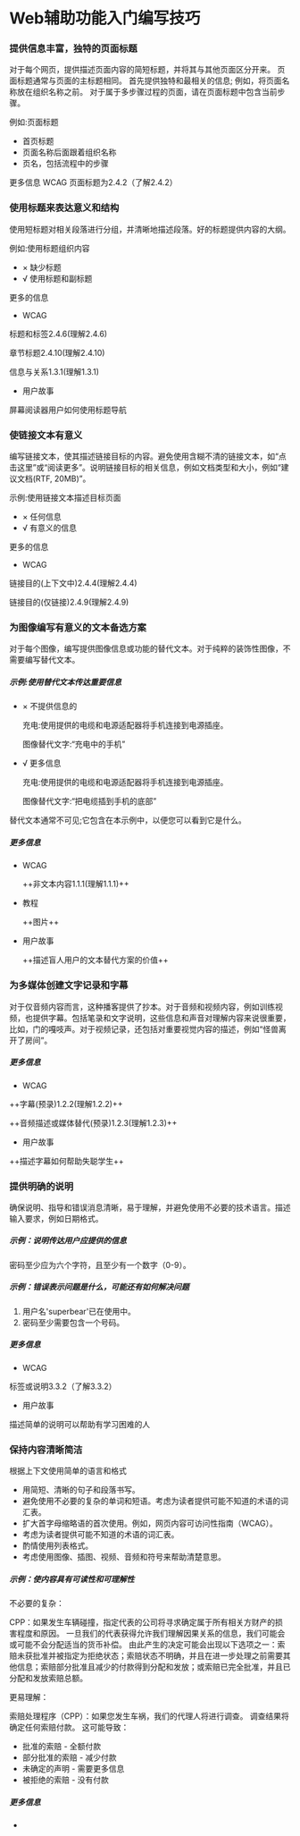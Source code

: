# Web辅助功能入门编写技巧

###  提供信息丰富，独特的页面标题
对于每个网页，提供描述页面内容的简短标题，并将其与其他页面区分开来。 页面标题通常与页面的主标题相同。 首先提供独特和最相关的信息; 例如，将页面名称放在组织名称之前。 对于属于多步骤过程的页面，请在页面标题中包含当前步骤。

例如:页面标题

* 首页标题
* 页面名称后面跟着组织名称
* 页名，包括流程中的步骤

更多信息 WCAG 页面标题为2.4.2（了解2.4.2）

### 使用标题来表达意义和结构
使用短标题对相关段落进行分组，并清晰地描述段落。好的标题提供内容的大纲。

例如:使用标题组织内容
* × 缺少标题
* √ 使用标题和副标题

更多的信息 
* WCAG
 
 标题和标签2.4.6(理解2.4.6)

章节标题2.4.10(理解2.4.10)

信息与关系1.3.1(理解1.3.1)

* 用户故事

屏幕阅读器用户如何使用标题导航

### 使链接文本有意义
编写链接文本，使其描述链接目标的内容。避免使用含糊不清的链接文本，如“点击这里”或“阅读更多”。说明链接目标的相关信息，例如文档类型和大小，例如“建议文档(RTF, 20MB)”。

示例:使用链接文本描述目标页面

*  × 任何信息
*  √ 有意义的信息


更多的信息

* WCAG

链接目的(上下文中)2.4.4(理解2.4.4)

链接目的(仅链接)2.4.9(理解2.4.9)

### 为图像编写有意义的文本备选方案

对于每个图像，编写提供图像信息或功能的替代文本。对于纯粹的装饰性图像，不需要编写替代文本。

##### 示例:使用替代文本传达重要信息

*  × 不提供信息的

   充电:使用提供的电缆和电源适配器将手机连接到电源插座。
   
   图像替代文字:“充电中的手机”

*  √ 更多信息
   
   充电:使用提供的电缆和电源适配器将手机连接到电源插座。
   
   图像替代文字:“把电缆插到手机的底部”

替代文本通常不可见;它包含在本示例中，以便您可以看到它是什么。

##### 更多信息
* WCAG
  
  ++非文本内容1.1.1(理解1.1.1)++

* 教程

  ++图片++

* 用户故事

  ++描述盲人用户的文本替代方案的价值++
  
### 为多媒体创建文字记录和字幕

对于仅音频内容而言，这种播客提供了抄本。对于音频和视频内容，例如训练视频，也提供字幕。包括笔录和文字说明，这些信息和声音对理解内容来说很重要，比如，门的嘎吱声。对于视频记录，还包括对重要视觉内容的描述，例如“怪兽离开了房间”。


##### 更多信息

* WCAG

++字幕(预录)1.2.2(理解1.2.2)++
  
++音频描述或媒体替代(预录)1.2.3(理解1.2.3)++

* 用户故事

++描述字幕如何帮助失聪学生++
  
### 提供明确的说明
确保说明、指导和错误消息清晰，易于理解，并避免使用不必要的技术语言。描述输入要求，例如日期格式。
##### 示例：说明传达用户应提供的信息
密码至少应为六个字符，且至少有一个数字（0-9）。


##### 示例：错误表示问题是什么，可能还有如何解决问题
1. 用户名'superbear'已在使用中。
2. 密码至少需要包含一个号码。

##### 更多信息
- WCAG

标签或说明3.3.2（了解3.3.2）

- 用户故事

描述简单的说明可以帮助有学习困难的人

### 保持内容清晰简洁
根据上下文使用简单的语言和格式
- 用简短、清晰的句子和段落书写。
- 避免使用不必要的复杂的单词和短语。考虑为读者提供可能不知道的术语的词汇表。
- 扩大首字母缩略语的首次使用。例如，网页内容可访问性指南（WCAG）。
- 考虑为读者提供可能不知道的术语的词汇表。
- 酌情使用列表格式。
- 考虑使用图像、插图、视频、音频和符号来帮助清楚意思。
##### 示例：使内容具有可读性和可理解性
不必要的复杂：

CPP：如果发生车辆碰撞，指定代表的公司将寻求确定属于所有相关方财产的损害程度和原因。 一旦我们的代表获得允许我们理解因果关系的信息，我们可能会或可能不会分配适当的货币补偿。 由此产生的决定可能会出现以下选项之一：索赔未获批准并被指定为拒绝状态；索赔状态不明确，并且在进一步处理之前需要其他信息；索赔部分批准且减少的付款得到分配和发放；或索赔已完全批准，并且已分配和发放索赔总额。

更易理解：

索赔处理程序（CPP）：如果您发生车祸，我们的代理人将进行调查。 调查结果将确定任何索赔付款。 这可能导致：
- 批准的索赔 - 全额付款
- 部分批准的索赔 - 减少付款
- 未确定的声明 - 需要更多信息
- 被拒绝的索赔 - 没有付款

##### 更多信息
- 
